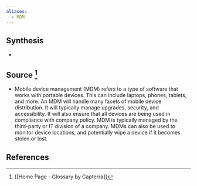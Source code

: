 ```yaml
---
aliases:
  - MDM
---
```

## Synthesis
- 
## Source [^1]
- Mobile device management (MDM) refers to a type of software that works with portable devices. This can include laptops, phones, tablets, and more. An MDM will handle many facets of mobile device distribution. It will typically manage upgrades, security, and accessibility. It will also ensure that all devices are being used in compliance with company policy. MDM is typically managed by the third-party or IT division of a company. MDMs can also be used to monitor device locations, and potentially wipe a device if it becomes stolen or lost.
## References

[^1]: [[Home Page - Glossary by Capterra]]